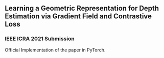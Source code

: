 ## Learning a Geometric Representation for Depth Estimation via Gradient Field and Contrastive Loss

### IEEE ICRA 2021 Submission 
Official Implementation of the paper in PyTorch.
